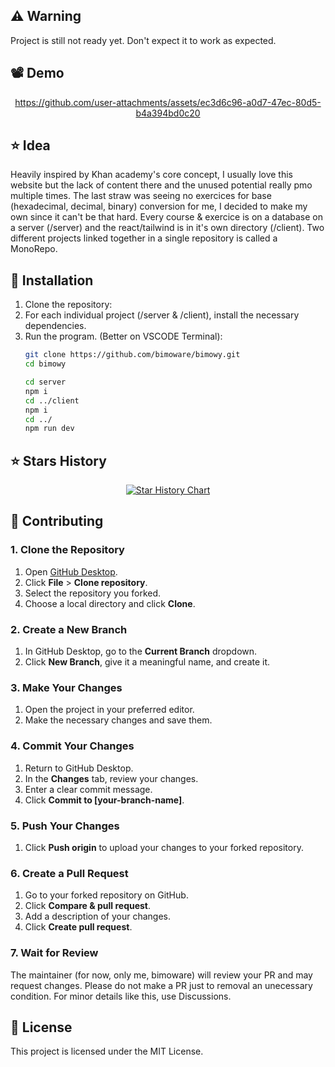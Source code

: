 ## ⚠️ Warning
Project is still not ready yet. Don't expect it to work as expected.
## 📽️ Demo

<div align="center">

https://github.com/user-attachments/assets/ec3d6c96-a0d7-47ec-80d5-b4a394bd0c20

<div align="left">

## ⭐ Idea
Heavily inspired by Khan academy's core concept, I usually love this website but the lack of content there and the unused potential really pmo multiple times. The last straw was seeing no exercices for base (hexadecimal, decimal, binary) conversion for me, I decided to make my own since it can't be that hard. Every course & exercice is on a database on a server (/server) and the react/tailwind is in it's own directory (/client). Two different projects linked together in a single repository is called a MonoRepo.

## 🚀 Installation

1. Clone the repository:
2. For each individual project (/server & /client), install the necessary dependencies.
3. Run the program. (Better on VSCODE Terminal):
   ```sh   
   git clone https://github.com/bimoware/bimowy.git
   cd bimowy
   
   cd server
   npm i
   cd ../client
   npm i
   cd ../
   npm run dev
   ```

## ⭐ Stars History

<div align="center">

<a href="https://star-history.com/#bimoware/bimowy&Date">
 <picture>
   <source media="(prefers-color-scheme: dark)" srcset="https://api.star-history.com/svg?repos=bimoware/bimowy&type=Date&theme=dark" />
   <source media="(prefers-color-scheme: light)" srcset="https://api.star-history.com/svg?repos=bimoware/bimowy&type=Date" />
   <img alt="Star History Chart" src="https://api.star-history.com/svg?repos=bimoware/bimowy&type=Date" />
 </picture>
</a>


<div align="left">

## 🤝 Contributing

### 1. Clone the Repository
1. Open [GitHub Desktop](https://desktop.github.com/).
2. Click **File** > **Clone repository**.
3. Select the repository you forked.
4. Choose a local directory and click **Clone**.

### 2. Create a New Branch
1. In GitHub Desktop, go to the **Current Branch** dropdown.
2. Click **New Branch**, give it a meaningful name, and create it.

### 3. Make Your Changes
1. Open the project in your preferred editor.
2. Make the necessary changes and save them.

### 4. Commit Your Changes
1. Return to GitHub Desktop.
2. In the **Changes** tab, review your changes.
3. Enter a clear commit message.
4. Click **Commit to [your-branch-name]**.

### 5. Push Your Changes
1. Click **Push origin** to upload your changes to your forked repository.

### 6. Create a Pull Request
1. Go to your forked repository on GitHub.
2. Click **Compare & pull request**.
3. Add a description of your changes.
4. Click **Create pull request**.

### 7. Wait for Review
The maintainer (for now, only me, bimoware) will review your PR and may request changes. Please do not make a PR just to removal an unecessary condition. For minor details like this, use Discussions.


## 📜 License

This project is licensed under the MIT License.
